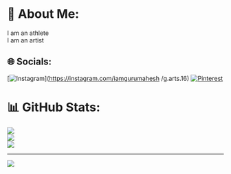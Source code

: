 # 💫 About Me:
I am an athlete <br>I am an artist


## 🌐 Socials:
[![Instagram](https://img.shields.io/badge/Instagram-%23E4405F.svg?logo=Instagram&logoColor=white)](https://instagram.com/iamgurumahesh /g.arts.16) [![Pinterest](https://img.shields.io/badge/Pinterest-%23E60023.svg?logo=Pinterest&logoColor=white)](https://pinterest.com/gurumaheshp7216) 
# 📊 GitHub Stats:
![](https://github-readme-stats.vercel.app/api?username=GURUMAHESHP&theme=dark&hide_border=false&include_all_commits=false&count_private=false)<br/>
![](https://github-readme-streak-stats.herokuapp.com/?user=GURUMAHESHP&theme=dark&hide_border=false)<br/>
![](https://github-readme-stats.vercel.app/api/top-langs/?username=GURUMAHESHP&theme=dark&hide_border=false&include_all_commits=false&count_private=false&layout=compact)

---
[![](https://visitcount.itsvg.in/api?id=GURUMAHESHP&icon=0&color=0)](https://visitcount.itsvg.in)

<!-- Proudly created with GPRM ( https://gprm.itsvg.in ) -->
